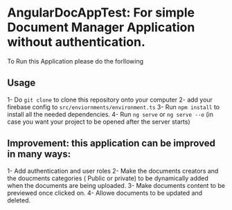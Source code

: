 # AngularDocAppTest: For simple Document Manager Application without authentication. 
To Run this Application please do the forllowing

## Usage

1- Do `git clone` to clone this repository onto your computer
2- add your firebase config to `src/enviornments/environment.ts` 
3- Run `npm install` to install all the needed dependencies.
4- Run `ng serve` or `ng serve --o` (in case you want your project to be opened after the server starts)

## Improvement: this application can be improved in many ways:
1- Add authentication and user roles
2- Make the documents creators and the doucments categories ( Public or private) to be dynamically added when the documents are being uploaded.
3- Make documents content to be previewed once clicked on.
4- Allowe documents to be updated and deleted. 